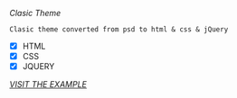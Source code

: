 *Clasic Theme*

```
Clasic theme converted from psd to html & css & jQuery
```
- [x] HTML
- [x] CSS
- [x] JQUERY

*[VISIT THE EXAMPLE](http://gotravelgo.tk/clasic/)*
